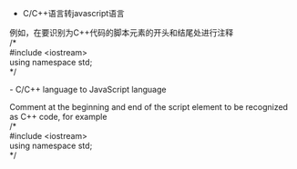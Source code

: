 
 - C/C++语言转javascript语言
<p>例如，在要识别为C++代码的脚本元素的开头和结尾处进行注释<br>
/*<br>
#include &lt;iostream&gt;<br>
using namespace std;<br>
*/</p>
 - C/C++ language to JavaScript language
<p>Comment at the beginning and end of the script element to be recognized as C++ code, for example<br>
/*<br>
#include &lt;iostream&gt;<br>
using namespace std;<br> 
*/</p>

